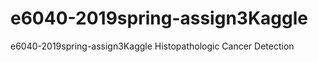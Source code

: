 # e6040-2019spring-assign3Kaggle
e6040-2019spring-assign3Kaggle    Histopathologic Cancer Detection
